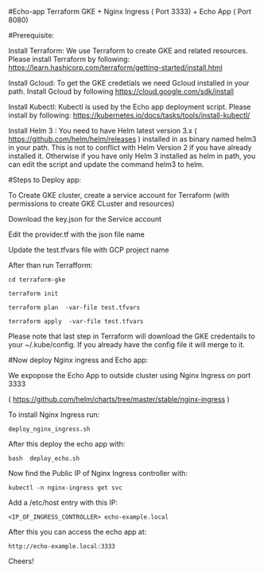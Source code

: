 #Echo-app
Terraform GKE + Nginx Ingress ( Port 3333) + Echo App ( Port 8080)

#Prerequisite:

Install Terraform: We use Terraform to create GKE and related resources.
Please install Terraform by following: https://learn.hashicorp.com/terraform/getting-started/install.html


Install Gcloud: To get the GKE credetials we need Gcloud installed in your path.
Install Gcloud by following https://cloud.google.com/sdk/install

Install Kubectl: Kubectl is used by the Echo app deployment script. Please install by following: https://kubernetes.io/docs/tasks/tools/install-kubectl/


Install Helm 3 : 
You need to have Helm latest version 3.x ( https://github.com/helm/helm/releases ) installed in as binary named helm3 in your path. This is not to conflict with Helm Version 2 if you have already installed it. Otherwise if you have only Helm 3 installed as helm in path, you can edit the script and update the command helm3 to helm.


#Steps to Deploy app:


To Create GKE cluster, create a service account for Terraform  (with permissions to create GKE CLuster and resources)

Download the key.json for the Service account

Edit the provider.tf with the json file name

Update the test.tfvars file with GCP project name

After than run Terrafform:

`cd terraform-gke`

 `terraform init`

`terraform plan  -var-file test.tfvars`

`terraform apply  -var-file test.tfvars`

Please note that last step in Terraform will download the GKE credentails to your ~/.kube/config. If you already have the config file it will merge to it.

#Now deploy Nginx ingress and Echo app:

We expopose the Echo App to outside cluster using Nginx Ingress on port 3333

( https://github.com/helm/charts/tree/master/stable/nginx-ingress )

To install Nginx Ingress run:


`deploy_nginx_ingress.sh
`

After this deploy the echo app with:


`
bash  deploy_echo.sh
`

Now find the Public IP of Nginx Ingress controller with:


`kubectl -n nginx-ingress get svc`

Add a /etc/host entry with this IP:


`<IP_OF_INGRESS_CONTROLLER> echo-example.local`


After this you can access the echo app at:

`http://echo-example.local:3333`

Cheers!
